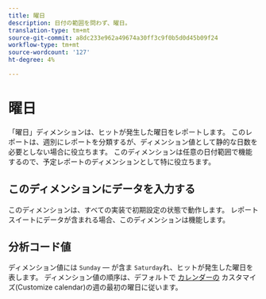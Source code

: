 ```yaml
---
title: 曜日
description: 日付の範囲を問わず、曜日。
translation-type: tm+mt
source-git-commit: a8dc233e962a49674a30ff3c9f0b5d0d45b09f24
workflow-type: tm+mt
source-wordcount: '127'
ht-degree: 4%

---
```



# 曜日

「曜日」ディメンションは、ヒットが発生した曜日をレポートします。 このレポートは、週別にレポートを分類するが、ディメンション値として静的な日数を必要としない場合に役立ちます。 このディメンションは任意の日付範囲で機能するので、予定レポートのディメンションとして特に役立ちます。

## このディメンションにデータを入力する

このディメンションは、すべての実装で初期設定の状態で動作します。 レポートスイートにデータが含まれる場合、このディメンションは機能します。

## 分析コード値

ディメンション値には `Sunday` — が含ま `Saturday`れ、ヒットが発生した曜日を表します。 ディメンション値の順序は、デフォルトで [カレンダーの](/help/admin/admin/custom-calendar.md) カスタマイズ(Customize calendar)の週の最初の曜日に従います。

